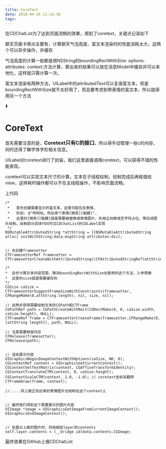 ```yaml
---
title: CoreText
date: 2018-04-26 11:14:30
tags:
---
```


在CDChatList为了达到页面流畅的效果，用到了coretext，关键点记录如下

聊天页面卡顿点主要有，计算聊天气泡高度、富文本渲染时的性能消耗太大，这两个可以异步操作，并缓存

气泡高度的计算一般都是用NSString的boundingRectWithSize: options: attributes: context:方法计算，算出来的结果可以放在消息Model中缓存并可以本地化，这样就只需计算一次。

富文本渲染有两种方法，UILabel中的attributedText可以复值富文本，但是boundingRectWithSize就不太好用了，而且要考虑到带表情的富文本，所以就得用另一个方法

⬇️

# CoreText

<div style="display:inline">首先需要注意的是，<h3 style="display:inline" >Coretext只有C的接口</h3>，所以得手动管理一些c的内存，同时还得了解字体字形相关信息。</div>

UILabel对coretext进行了封装，我们这里直接调用coretext，可以获得不错的性能表现。

coretext可以实现文本尺寸的计算，文本在子线程绘制，绘制完成后再赋值给view，这样耗时操作都可以不在主线程操作，不影响页面流畅。

上代码

```
/*
 *   首先创建需要显示的富文本，这里可能包含表情，
 *   形如: @"呵呵哒，然后来个表情[微笑][骷髅]", 
 *   这里的[微笑][骷髅]就是需要被替换成表情图片，先用正则换成空字符占位，等后续图片绘制，绘制部分具体代码可见CDChatList的CDLabel实现
 */ 
NSMutableAttributedString *attString = [[NSMutableAttributedString alloc] initWithString:data.msgString attributes:dic];


// 先创建framesetter
CTFramesetterRef framesetter = CTFramesetterCreateWithAttributedString((CFAttributedStringRef)attString);

/*
*  这步计算文本内容范围，猜测boundingRectWithSize也是用的这个方法，入参很像
*  这里的size就是需要缓存的
*/ 
CGSize caSize = CTFramesetterSuggestFrameSizeWithConstraints(framesetter, CFRangeMake(0,attString.length), nil, size, nil);

// 这两步获得需要绘制文本的CGPath和CTFrame
CGPathRef path = CGPathCreateWithRect(CGRectMake(0, 0, caSize.width, caSize.height), NULL);
CTFrameRef frame = CTFramesetterCreateFrame(framesetter,CFRangeMake(0, [attString length]), path, NULL);

// 注意需要释放内存
CFRelease(framesetter);
CFRelease(path);


// 渲染展示内容
UIGraphicsBeginImageContextWithOptions(caSize, NO, 0);
CGContextRef context = UIGraphicsGetCurrentContext();
CGContextSetTextMatrix(context, CGAffineTransformIdentity);
CGContextTranslateCTM(context, 0, caSize.height);
CGContextScaleCTM(context, 1.0, -1.0); // coretext坐标系翻转
CTFrameDraw(frame, context);

//.....将上面正则出来的表情图片也绘制在这个context上


// 最终我们得到这个需要展示的图片内容
UIImage *image = UIGraphicsGetImageFromCurrentImageContext();
UIGraphicsEndImageContext();


// 在展示上面的图片时，将他赋给layer的contents
self.layer.contents = (__bridge id)data.contents.CGImage;

```

最终效果在GitHub上搜CDChatList
